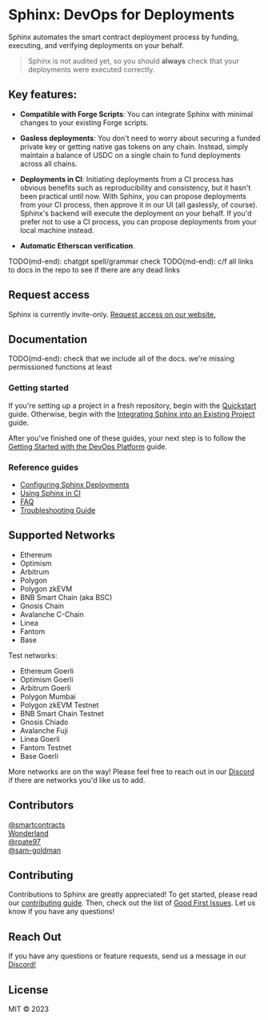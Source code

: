 # Sphinx: DevOps for Deployments

Sphinx automates the smart contract deployment process by funding, executing, and verifying deployments on your behalf.

> Sphinx is not audited yet, so you should **always** check that your deployments were executed correctly.

## Key features:

* **Compatible with Forge Scripts**: You can integrate Sphinx with minimal changes to your existing Forge scripts.

* **Gasless deployments**: You don't need to worry about securing a funded private key or getting native gas tokens on any chain. Instead, simply maintain a balance of USDC on a single chain to fund deployments across all chains.

* **Deployments in CI**: Initiating deployments from a CI process has obvious benefits such as reproducibility and consistency, but it hasn't been practical until now. With Sphinx, you can propose deployments from your CI process, then approve it in our UI (all gaslessly, of course). Sphinx's backend will execute the deployment on your behalf. If you'd prefer not to use a CI process, you can propose deployments from your local machine instead.

* **Automatic Etherscan verification**.

TODO(md-end): chatgpt spell/grammar check
TODO(md-end): c/f all links to docs in the repo to see if there are any dead links

## Request access

Sphinx is currently invite-only. [Request access on our website.](https://sphinx.dev)

## Documentation

TODO(md-end): check that we include all of the docs. we're missing permissioned functions at least


### Getting started

If you're setting up a project in a fresh repository, begin with the [Quickstart](https://github.com/sphinx-labs/sphinx/blob/develop/docs/cli-quickstart.md) guide. Otherwise, begin with the [Integrating Sphinx into an Existing Project](https://github.com/sphinx-labs/sphinx/blob/develop/docs/cli-existing-project.md) guide.

After you've finished one of these guides, your next step is to follow the [Getting Started with the DevOps Platform](https://github.com/sphinx-labs/sphinx/blob/develop/docs/ops-getting-started.md) guide.

### Reference guides

- [Configuring Sphinx Deployments](https://github.com/sphinx-labs/sphinx/blob/develop/docs/configuring-deployments.md)
- [Using Sphinx in CI](https://github.com/sphinx-labs/sphinx/blob/develop/docs/ci-proposals.md)
- [FAQ](https://github.com/sphinx-labs/sphinx/blob/develop/docs/faq.md)
- [Troubleshooting Guide](https://github.com/sphinx-labs/sphinx/blob/develop/docs/troubleshooting-guide.md)

## Supported Networks

- Ethereum
- Optimism
- Arbitrum
- Polygon
- Polygon zkEVM
- BNB Smart Chain (aka BSC)
- Gnosis Chain
- Avalanche C-Chain
- Linea
- Fantom
- Base

Test networks:

- Ethereum Goerli
- Optimism Goerli
- Arbitrum Goerli
- Polygon Mumbai
- Polygon zkEVM Testnet
- BNB Smart Chain Testnet
- Gnosis Chiado
- Avalanche Fuji
- Linea Goerli
- Fantom Testnet
- Base Goerli

More networks are on the way! Please feel free to reach out in our [Discord](https://discord.gg/7Gc3DK33Np) if there are networks you'd like us to add.

## Contributors

[@smartcontracts](https://github.com/smartcontracts)\
[Wonderland](https://defi.sucks/)\
[@rpate97](https://github.com/RPate97)\
[@sam-goldman](https://github.com/sam-goldman)

## Contributing

Contributions to Sphinx are greatly appreciated! To get started, please read our [contributing guide](https://github.com/sphinx-labs/sphinx/blob/develop/CONTRIBUTING.md). Then, check out the list of [Good First Issues](https://github.com/sphinx-labs/sphinx/contribute). Let us know if you have any questions!

## Reach Out

If you have any questions or feature requests, send us a message in our [Discord!](https://discord.gg/7Gc3DK33Np)

## License

MIT © 2023


